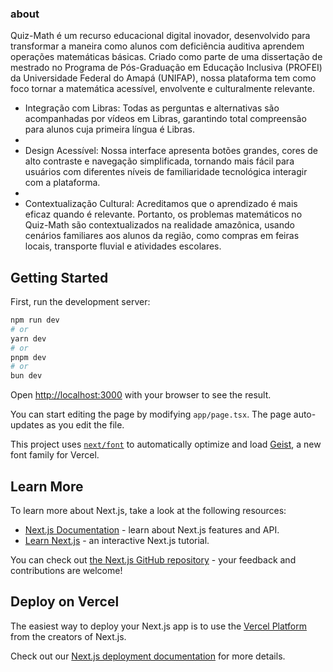 ### about

Quiz-Math é um recurso educacional digital inovador, desenvolvido para transformar a maneira como alunos com deficiência auditiva aprendem operações matemáticas básicas. Criado como parte de uma dissertação de mestrado no Programa de Pós-Graduação em Educação Inclusiva (PROFEI) da Universidade Federal do Amapá (UNIFAP), nossa plataforma tem como foco tornar a matemática acessível, envolvente e culturalmente relevante.

* Integração com Libras: Todas as perguntas e alternativas são acompanhadas por vídeos em Libras, garantindo total compreensão para alunos cuja primeira língua é Libras.
* 
* Design Acessível: Nossa interface apresenta botões grandes, cores de alto contraste e navegação simplificada, tornando mais fácil para usuários com diferentes níveis de familiaridade tecnológica interagir com a plataforma.
* 
* Contextualização Cultural: Acreditamos que o aprendizado é mais eficaz quando é relevante. Portanto, os problemas matemáticos no Quiz-Math são contextualizados na realidade amazônica, usando cenários familiares aos alunos da região, como compras em feiras locais, transporte fluvial e atividades escolares.

## Getting Started

First, run the development server:

```bash
npm run dev
# or
yarn dev
# or
pnpm dev
# or
bun dev
```

Open [http://localhost:3000](http://localhost:3000) with your browser to see the result.

You can start editing the page by modifying `app/page.tsx`. The page auto-updates as you edit the file.

This project uses [`next/font`](https://nextjs.org/docs/app/building-your-application/optimizing/fonts) to automatically optimize and load [Geist](https://vercel.com/font), a new font family for Vercel.

## Learn More

To learn more about Next.js, take a look at the following resources:

- [Next.js Documentation](https://nextjs.org/docs) - learn about Next.js features and API.
- [Learn Next.js](https://nextjs.org/learn) - an interactive Next.js tutorial.

You can check out [the Next.js GitHub repository](https://github.com/vercel/next.js) - your feedback and contributions are welcome!

## Deploy on Vercel

The easiest way to deploy your Next.js app is to use the [Vercel Platform](https://vercel.com/new?utm_medium=default-template&filter=next.js&utm_source=create-next-app&utm_campaign=create-next-app-readme) from the creators of Next.js.

Check out our [Next.js deployment documentation](https://nextjs.org/docs/app/building-your-application/deploying) for more details.
